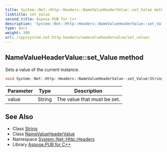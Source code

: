```yaml
---
title: System::Net::Http::Headers::NameValueHeaderValue::set_Value method
linktitle: set_Value
second_title: Aspose.PUB for C++
description: 'System::Net::Http::Headers::NameValueHeaderValue::set_Value method. Sets a value of the current instance in C++.'
type: docs
weight: 300
url: /cpp/system.net.http.headers/namevalueheadervalue/set_value/
---
```

## NameValueHeaderValue::set_Value method


Sets a value of the current instance.

```cpp
void System::Net::Http::Headers::NameValueHeaderValue::set_Value(String value)
```


| Parameter | Type | Description |
| --- | --- | --- |
| value | String | The value that must be set. |

## See Also

* Class [String](../../../system/string/)
* Class [NameValueHeaderValue](../)
* Namespace [System::Net::Http::Headers](../../)
* Library [Aspose.PUB for C++](../../../)
